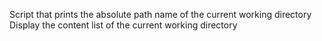 Script that prints the absolute path name of the current working directory
Display the content list of the current working directory

